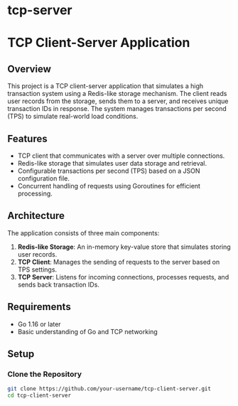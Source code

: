 # tcp-server
# TCP Client-Server Application

## Overview

This project is a TCP client-server application that simulates a high transaction system using a Redis-like storage mechanism. The client reads user records from the storage, sends them to a server, and receives unique transaction IDs in response. The system manages transactions per second (TPS) to simulate real-world load conditions.

## Features

- TCP client that communicates with a server over multiple connections.
- Redis-like storage that simulates user data storage and retrieval.
- Configurable transactions per second (TPS) based on a JSON configuration file.
- Concurrent handling of requests using Goroutines for efficient processing.

## Architecture

The application consists of three main components:

1. **Redis-like Storage**: An in-memory key-value store that simulates storing user records.
2. **TCP Client**: Manages the sending of requests to the server based on TPS settings.
3. **TCP Server**: Listens for incoming connections, processes requests, and sends back transaction IDs.

## Requirements

- Go 1.16 or later
- Basic understanding of Go and TCP networking

## Setup

### Clone the Repository

```bash
git clone https://github.com/your-username/tcp-client-server.git
cd tcp-client-server
